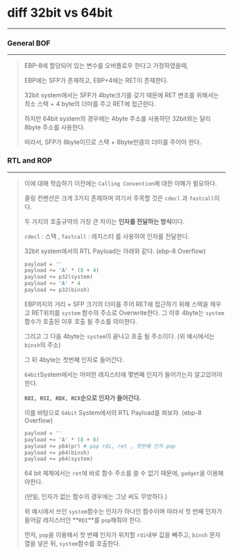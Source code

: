 # diff 32bit vs 64bit 

---



### General BOF

---

>EBP-8에 할당되어 있는 변수를 오버플로우 한다고 가정하였을때, 
>
>EBP에는 SFP가 존재하고, EBP+4에는 RET이 존재한다.
>
>32bit system에서는 SFP가 4byte크기를 갖기 때문에 RET 변조를 위해서는 최소 스택 + 4 byte의 더미를 주고 RET에 접근한다.
>
>하지만 64bit system의 경우에는 4byte 주소를 사용하던 32bit와는 달리 8byte 주소를 사용한다.
>
>따라서, SFP가 8byte이므로 스택 + 8byte만큼의 더미를 주어야 한다.



### RTL and ROP

---

>이에 대해 학습하기 이전에는 `Calling Convention`에 대한 이해가 필요하다.
>
>콜링 컨벤션은 크게 3가지 존재하며 여기서 주목할 것은 `cdecl` 과 `fastcall`이다.
>
>두 가지의 호출규약의 가장 큰 차이는 **인자를 전달하는 방식**이다.
>
>`cdecl` : 스택 , `fastcall` : 레지스터 를 사용하여 인자를 전달한다.
>
>32bit system에서의 RTL Payload는 아래와 같다. (ebp-8 Overflow)
>
>```python
>payload = ''
>payload += 'A' * (8 + 4)
>payload += p32(system)
>payload += 'A' * 4
>payload += p32(binsh)
>```
>
>
>EBP까지의 거리 + SFP 크기의 더미를 주어 RET에 접근하기 위해 스택을 채우고 RET위치를 `system` 함수의 주소로 Overwrite한다. 그 이후 4byte는 `system`함수가 호출된 이후 호출 될 주소를 의미한다.
>
>그리고 그 다음 4byte는 `system`이 끝나고 호출 될 주소이다. (위 예시에서는 `binsh`의 주소)
>
>그 뒤 4byte는 첫번째 인자로 들어간다.
>
>`64bit`System에서는 어떠한 레지스터에 몇번째 인자가 들어가는지 알고있어야 한다.
>
>**`RDI, RSI, RDX, RCX`순으로 인자가 들어간다.**
>
>이를 바탕으로 `64bit` System에서의 RTL Payload를 펴보자. (ebp-8 Overflow)
>
>```python
>payload = ''
>payload += 'A' * (8 + 8)
>payload += p64(pr)	# pop rdi, ret , 첫번째 인자 pop
>payload += p64(binsh)
>payload += p64(system)
>```
>
>64 bit 체제에서는 `ret`에 바로 함수 주소를 쓸 수 없기 때문에, `gadget`을 이용해야한다.
>
>(만일, 인자가 없는 함수의 경우에는 그냥 써도 무방하다.)
>
>위 예시에서 쓰인 `system`함수는 인자가 하나인 함수이며 따라서 첫 번째 인자가 들어갈 레지스터인 **`RDI`**를 `pop`해줘야 한다.
>
>먼저, `pop`을 이용해서 첫 번쨰 인자가 위치할 `rdi`내부 값을 빼주고, `binsh` 문자열을 넣은 뒤, `system`함수를 호출한다.
>
>